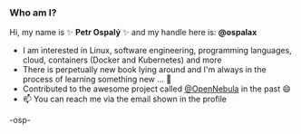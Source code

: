 ### Who am I?

Hi, my name is ✨ **Petr Ospalý** ✨ and my handle here is: **@ospalax**

- I am interested in Linux, software engineering, programming languages, cloud, containers (Docker and Kubernetes) and more
- There is perpetually new book lying around and I'm always in the process of learning something new ... 🤔
- Contributed to the awesome project called [@OpenNebula](https://github.com/OpenNebula/) in the past 😄
- 📫 You can reach me via the email shown in the profile

-osp-
